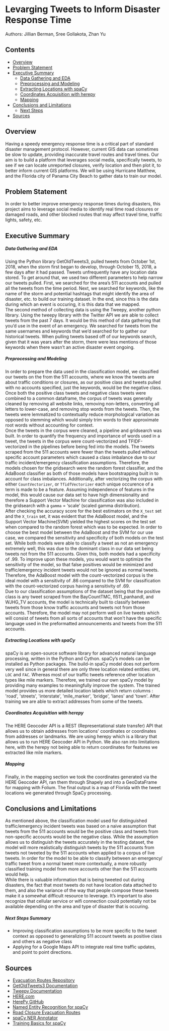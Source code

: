 # Levarging Tweets to Inform Disaster Response Time  
Authors: Jillian Berman, Sree Gollakota, Zhan Yu 
## Contents 
- [Overview](#Overview)
- [Problem Statement](#Problem-Statement)
- [Executive Summary](#Executive-Summary)  
	- [Data Gathering and EDA](#Data-Gathering-and-EDA)
	- [Preprocessing and Modeling](#Preprocessing-and-Modeling)
	- [Extracting Locations with spaCy](#Extracting-Locations-with-spaCy)
	- [Coordinates Acquisition with herepy](#Coordinates-Acquisition-with-herepy)
	- [Mapping](#Mapping)
- [Conclusions and Limitations](#Conclusions-and-Limitations)
    - [Next Steps](#Next-Steps-Summary) 
- [Sources](#Sources)
## Overview 
Having a speedy emergency response time is a critical part of standard disaster management protocol. However, current GIS data can sometimes be slow to update, providing inaccurate travel routes and travel times. Our aim is to build a platform that leverages social media, specifically tweets, to see if we can locate unreported closures, verify location and then plot it, to better inform current GIS platforms. We will be using Hurricane Matthew, and the Florida city of Panama City Beach to gather data to train our model. 

## Problem Statement 
In order to better improve emergency response times during disasters, this project aims to leverage social media to identify real time road closures or damaged roads, and other blocked routes that may affect travel time, traffic lights, safety, etc. 

## Executive Summary

##### Data Gathering and EDA

Using the Python library GetOldTweets3, pulled tweets from October 1st, 2018, when the storm first began to develop, through October 15, 2018, a few days after it had passed. Tweets unfrequently have any location data stored. To get around that,  we used two different parameters to help narrow our tweets pulled. First, we searched for the area’s 511 accounts and pulled all the tweets from the time period. Next, we searched for keywords, like the name of the storm and potential hashtags that might identify the area of disaster, etc. to build our training dataset. In the end, since this is the data during which an event is occuring, it is this data that we mapped.  
The second method of collecting data is using the Tweepy, another python library. Using the tweepy library with the Twitter API we are able to collect tweets from the past 7 days. It would be this method of data gathering that you’d use in the event of an emergency.  We searched for tweets from the same usernames and keywords that we’d searched for to gather our historical tweets. When pulling tweets based off of our keywords search, given that it was years after the storm, there were less mentions of those keywords when there wasn’t an active disaster event ongoing. 

##### Preprocessing and Modeling

In order to prepare the data used in the classification model, we classified our tweets on the from the 511 accounts, where we know the tweets are about traffic conditions or closures, as our positive class and tweets pulled with no accounts specified, just the keywords, would be the negative class. Once both the positive class tweets and negative class tweets were combined to a common dataframe, the corpus of tweets was generally cleaned by removing all website links, removing non-letters, converting all letters to lower-case, and removing stop words from the tweets. Then, the tweets were lemmatized to contextually reduce morphological variation as opposed to stemming which would simply trim words to their approximate root words without accounting for context. <br>
Once the tweets in the corpus were cleaned, a pipeline and gridsearch was built. In order to quantify the frequency and importance of words used in a tweet, the tweets in the corpus were count-vectorized and TFIDF-vectorized in the pipelines before being fed into the models. The tweets scraped from the 511 accounts were fewer than the tweets pulled without specific account parameters which caused a class imbalance due to our traffic incident/emergency classification assumptions. Therefore, the models chosen for the gridsearch were the random forest classifier, and the AdaBoost classifier as both of those models have bootstrapping built in to account for class imbalances. Additionally, after vectorizing the corpus with either `CountVectorizer`, or `TfidfVectorizer` each unique occurence of a term is made to be a feature. Assuming independence of features in the model, this would cause our data set to have high dimensionality and therefore a Support Vector Machine for classification was also included in the gridsearch with a `gamma` = ‘scale’ (scaled gamma distribution).<br>
After checking the accuracy score for the best estimators on the `X_test` set and the `X_train` set, it was evident that the AdaBoost model, and the Support Vector Machine(SVM) yielded the highest scores on the test set when compared to the random forest which was to be expected. In order to choose the best model between the AdaBoost and the SVM for our use case, we compared the sensitivity and specificity of both models on the test set. While both models were able to classify a tweet as not an emergency extremely well, this was due to the dominant class in our data set being tweets not from the 511 accounts. Given this, both models had a specificity of .99.  To improve upon these models, you would want to optimize the sensitivity of the model, so that false positives would be minimized and traffic/emergency incident tweets would not be ignored as normal tweets. Therefore, the AdaBoost model with the count-vectorized corpus is the ideal model with a sensitivity of .86 compared to the SVM for classification with the count-vectorized corpus having a sensitivity of .69. <br>
Due to our classification assumptions of the dataset being that the positive class is any tweet scraped from the BayCountTMC, fl511_panhandl, and WJHG_TV accounts, the model is technically built to classify between tweets from those  know traffic accounts and tweets not from those accounts. Therefore, the model may not perform well on live tweets which will consist of tweets from all sorts of accounts that won't have the specific language used in the preformatted announcements and tweets from the 511 accounts.<br>

##### Extracting Locations with spaCy
spaCy is an open-source software library for advanced natural language processing, written in the Python and Cython. spaCy’s models can be installed as Python packages. The build-in spaCy model does not perform very well since in general there are only three location related entities: `GPE`, `LOC` and `FAC`. Whereas most of our traffic tweets reference other location types like mile markers.  Therefore, we trained our own spaCy model by providing many examples to meaningfully improve the system. The trained model provides us more detailed location labels which return columns : 'road', 'streets', 'interstate', 'mile_marker', 'bridge', 'lanes' and  'town'. After training we are able to extract addresses from some of the tweets.<br>


##### Coordinates Acquisition with herepy
The HERE Geocoder API is a REST (Representational state transfer) API that allows us to obtain addresses from locations' coordinates or coordinates from addresses or landmarks. We are using herepy which is a library that allows us to run HERE Geocoder API in Python. We also ran into limitations here, with the herepy not being able to return coordinates for features we extracted like mile markers. <br>

##### Mapping
Finally, in the mapping section we took the coordinates generated via the HERE Geocoder API, ran them through Shapely and into a GeoDataFrame for mapping with Folium. The final output is a map of Florida with the tweet locations we generated through SpaCy processing. <br>


## Conclusions and Limitations  
As mentioned above, the classification model used for distinguished traffic/emergency incident tweets was based on a naive assumption that tweets from the 511 accounts would be the positive class and tweets from non-specific accounts would be the negative class. While the assumption allows us to distinguish the tweets accurately in the testing dataset, the model will more realistically distinguish tweets by the 511 accounts from tweets not tweeted by the 511 accounts when applied to a corpus of live tweets. In order for the model to be able to classify between an emergency/ traffic tweet from a normal tweet more contextually, a more robustly classified training model from more accounts other than the 511 accounts would help. <br>
While there is valuable information that is being tweeted out during disasters, the fact that most tweets do not have location data attached to them, and also the variance of the way that people compose these tweets make it a somewhat difficult resource to leverage. It’s important to also recognize that cellular service or wifi connection could potentially not be available depending on the area and type of disaster that is occuring.

##### Next Steps Summary
- Improving classification assumptions to be more specific to the tweet context as opposed to generalizing 511 account tweets as positive class and others as negative class  
- Applying for a Google Maps API to integrate real time traffic updates, and point to point directions. 


## Sources 

- [Evacuation Routes Repository](https://github.com/DCapella/evacuation-routes) 
- [GetOldTweets3 Documentation](https://pypi.org/project/GetOldTweets3/) 
- [Tweepy Documentation](http://www.tweepy.org/)
- [HERE.com](https://www.here.com/)   
- [HerePy GitHub](https://github.com/abdullahselek/HerePy)   
- [Named Entity Recognition for spaCy](https://spacy.io/api/annotation#named-entities)  
- [Road Closure Evacuation Routes](https://github.com/fmanon/Road_Closures_Evacuation_Routes)  
- [spaCy NER Annotator](https://github.com/ManivannanMurugavel/spacy-ner-annotator)  
- [Training Basics for spaCy](https://spacy.io/usage/training)  
